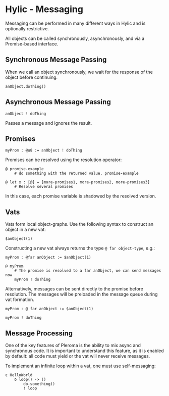 # Hylic - Messaging

Messaging can be performed in many different ways in Hylic and is optionally restrictive.

All objects can be called synchronously, asynchronously, and via a Promise-based interface.

## Synchronous Message Passing

When we call an object synchronously, we wait for the response of the object before continuing.
```
anObject.doThing()
```
## Asynchronous Message Passing

```
anObject ! doThing
```
Passes a message and ignores the result.

## Promises

```
myProm : @u8 := anObject ! doThing
```

Promises can be resolved using the resolution operator:

```
@ promise-example
    # do something with the returned value, promise-example
    
@ let x : [@] = [more-promises1, more-promises2, more-promises3]
    # Resolve several promises
```

In this case, each promise variable is shadowed by the resolved version.

## Vats

Vats form local object-graphs.  Use the following syntax to construct an object in a new vat:

```
$anObject(1)
```

Constructing a new vat always returns the type `@ far object-type`, e.g.:

```
myProm : @far anObject := $anObject(1)

@ myProm
    # The promise is resolved to a far anObject, we can send messages now
    myProm ! doThing
```

Alternatively, messages can be sent directly to the promise before resolution.  The messages will be preloaded in the message queue during vat formation.

```
myProm : @ far anObject := $anObject(1)

myProm ! doThing
```

## Message Processing

One of the key features of Pleroma is the ability to mix async and synchronous code.  It is important to understand this feature, as it is enabled by default: all code must yield or the vat will never receive messages.

To implement an infinite loop within a vat, one must use self-messaging:

```
ε HelloWorld
	δ loop() -> ()
        do-something()
        ! loop
```
